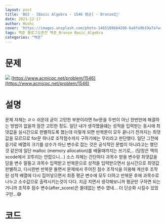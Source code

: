 ```yaml
---
layout: post
title: 'BOJ - [Basic Algebra - 1546 평균] - BronzeI🥉'
date: 2021-12-17
author: Hoshi
cover: 'https://images.unsplash.com/photo-1465189684280-6a8fa9b19a7a?w=1600&q=900'
tags: 백준 블로그오픈전 백준_Bronze Basic_Algebra
categories: "백준"
---
```

# 문제
![]({{site.url}}/assets/img/posts_img/1546.png)
[https://www.acmicpc.net/problem/1546](https://www.acmicpc.net/problem/1546)

# 설명
문제 자체는 ㄹㅇ 쉬운데 굳이 고민한 부분이라면 for문을 두번이 아닌 한번만에 해결하는 방법이 없을까 잠깐 고민한 정도. 일단 내가 생각했을떄는 성적을 입력받는 동시에 최댓값을 실시간으로 판별하도록 했는데 이렇게 되면 반복문이 모두 끝나기 전까지는 최댓값을 모르므로 for문 하나로 조작점수까지 구하기에는 무리라고 판단했다. 일단 그전에 듣기로 배열의 크기를 상수가 아닌 변수로 잡는 것은 공식적인 문법이 아니라고는 했던 것 같은데 일단 malloc (memory allocation)를 배울때까지는 쓰기로,.. (당장은 맥의 xcode에서 꼬투리는 안잡으니...)
소스 자체는 간단하다 과목수 받을 변수랑 최댓값을 담을 변수 말들고 과목수 입력받고 반복문으로 성적을 입력받으면서 실시간으로 최댓값 판별하고, 다시한번 반복문 돌면서 문제에서 주어진 점수 조작식을 이용해 계산후 조작된 성적 배열에 다시 집어넣으면서 최종 평균 변수에 모두 더하고 반복문 후에 과목수로 나누고 소수값으로 출력시키는것이 다다. 지금 치면서 생각해보니까 평균만 구하면 되는거니까 조작후 점수 변수(after_score)은 쓸데없는 변수 였네... 더 단순화 시킬수 있었구만...😅

# 코드

```c

```
